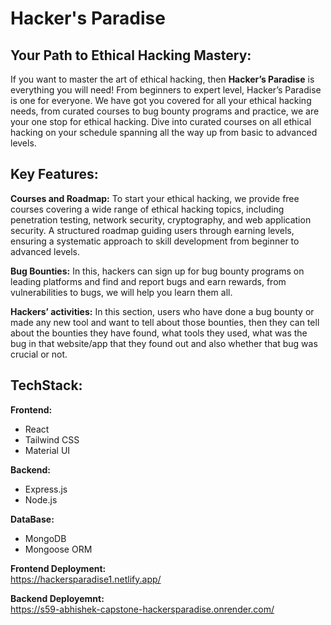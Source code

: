 # Hacker's Paradise

## Your Path to Ethical Hacking Mastery: 
If you want to master the art of ethical hacking, then **Hacker’s Paradise** is everything you will need! From beginners to expert level, Hacker’s Paradise is one for everyone. We have got you covered for all your ethical hacking needs, from curated courses to bug bounty programs and practice, we are your one stop for ethical hacking.
Dive into curated courses on all ethical hacking on your schedule spanning all the way up from basic to advanced levels.

## Key Features:
**Courses and Roadmap:** To start your ethical hacking, we provide free courses covering a wide range of ethical hacking topics, including penetration testing, network security, cryptography, and web application security. A structured roadmap guiding users through earning levels, ensuring a systematic approach to skill development from beginner to advanced levels.

**Bug Bounties:** In this, hackers can sign up for bug bounty programs on leading platforms and find and report bugs and earn rewards, from vulnerabilities to bugs, we will help you learn them all.

**Hackers’ activities:** In this section, users who have done a bug bounty or made any new tool and want to tell about those bounties, then they can tell about the bounties they have found, what tools they used, what was the bug in that website/app that they found out and also whether that bug was crucial or not.

## TechStack: 
**Frontend:** 
 * React
 * Tailwind CSS
 * Material UI

**Backend:**
* Express.js
* Node.js
  
**DataBase:**
* MongoDB
* Mongoose ORM

**Frontend Deployment:**<br/>
https://hackersparadise1.netlify.app/

**Backend Deployemnt:**  
https://s59-abhishek-capstone-hackersparadise.onrender.com/

